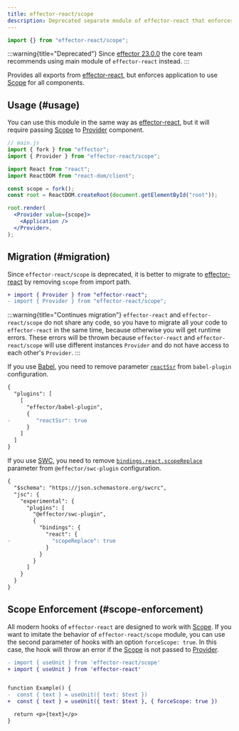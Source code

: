 ```yaml
---
title: effector-react/scope
description: Deprecated separate module of effector-react that enforces library to use Scope
---
```


```ts
import {} from "effector-react/scope";
```

:::warning{title="Deprecated"}
Since [effector 23.0.0](https://changelog.effector.dev/#effector-23-0-0) the core team recommends using main module of `effector-react` instead.
:::

Provides all exports from [effector-react](/en/api/effector-react), but enforces application to use [Scope](/en/api/effector/scope) for all components.

## Usage (#usage)

You can use this module in the same way as [effector-react](/en/api/effector-react), but it will require passing [Scope](/en/api/effector/scope) to [Provider](/en/api/effector-react/Provider) component.

```jsx
// main.js
import { fork } from "effector";
import { Provider } from "effector-react/scope";

import React from "react";
import ReactDOM from "react-dom/client";

const scope = fork();
const root = ReactDOM.createRoot(document.getElementById("root"));

root.render(
  <Provider value={scope}>
    <Application />
  </Provider>,
);
```

## Migration (#migration)

Since `effector-react/scope` is deprecated, it is better to migrate to [effector-react](/en/api/effector-react) by removing `scope` from import path.

```diff
+ import { Provider } from "effector-react";
- import { Provider } from "effector-react/scope";
```

:::warning{title="Continues migration"}
`effector-react` and `effector-react/scope` do not share any code, so you have to migrate all your code to `effector-react` in the same time, because otherwise you will get runtime errors. These errors will be thrown because `effector-react` and `effector-react/scope` will use different instances `Provider` and do not have access to each other's `Provider`.
:::

If you use [Babel](https://babeljs.io/), you need to remove parameter [`reactSsr`](/en/api/effector/babel-plugin#reactssr) from `babel-plugin` configuration.

```diff
{
  "plugins": [
    [
      "effector/babel-plugin",
      {
-        "reactSsr": true
      }
    ]
  ]
}
```

If you use [SWC](/en/api/effector/swc-plugin), you need to remove [`bindings.react.scopeReplace`](https://github.com/effector/swc-plugin#bindings) parameter from `@effector/swc-plugin` configuration.

```diff
{
  "$schema": "https://json.schemastore.org/swcrc",
  "jsc": {
    "experimental": {
      "plugins": [
        "@effector/swc-plugin",
        {
          "bindings": {
            "react": {
-             "scopeReplace": true
            }
          }
        }
      ]
    }
  }
}
```

## Scope Enforcement (#scope-enforcement)

All modern hooks of `effector-react` are designed to work with [Scope](/en/api/effector/scope). If you want to imitate the behavior of `effector-react/scope` module, you can use the second parameter of hooks with an option `forceScope: true`. In this case, the hook will throw an error if the [Scope](/en/api/effector/scope) is not passed to [Provider](/en/api/effector-react/Provider).

```diff
- import { useUnit } from 'effector-react/scope'
+ import { useUnit } from 'effector-react'


function Example() {
-  const { text } = useUnit({ text: $text })
+  const { text } = useUnit({ text: $text }, { forceScope: true })

  return <p>{text}</p>
}
```
